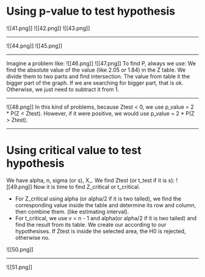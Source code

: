 # Using p-value to test hypothesis

![[41.png]]
![[42.png]]
![[43.png]]

---
![[44.png]]
![[45.png]]

-----
Imagine a problem like:
![[46.png]]
![[47.png]]
To find P, always we use: 
We find the absolute value of the value (like 2.05 or 1.84) in the Z table. We divide them to two parts and find intersection. The value from table it the bigger part of the graph. If we are searching for bigger part, that is ok. Otherwise, we just need to subtract it from 1.

---
![[48.png]]
In this kind of problems, because Ztest < 0, we use p_value = 2 * P(Z < Ztest). However, if it were positive, we would use p_value =  2 * P(Z > Ztest).


-----
# Using critical value to test hypothesis
We have alpha, n, sigma (or s), X_.
We find Ztest (or t_test if it is s):
![[49.png]]
Now it is time to find Z_critical or t_critical. 
- For Z_critical using alpha (or alpha/2 if it is two tailed), we find the corresponding value inside the table and determine its row and column, then combine them. (like estimating interval). 
- For t_critical, we use v = n - 1 and alpha(or alpha/2 if it is two tailed) and find the result from its table. 
We create our according to our hypothesises. If Ztest is inside the selected area, the H0 is rejected, otherwise no.

![[50.png]]


-----
![[51.png]]